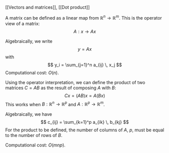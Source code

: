 [[Vectors and matrices]], [[Dot product]]

A matrix can be defined as a linear map from $\mathbb R^n \to \mathbb R^m$. This is the operator view of a matrix: 
$$
A: x \to Ax
$$

Algebraically, we write
$$
y = Ax
$$
with
$$
y_i = \sum_{j=1}^n a_{ij} \, x_j
$$
Computational cost: $O(n)$.

Using the operator interpretation, we can define the product of two matrices $C=AB$ as the result of composing $A$ with $B$: 
$$
Cx = (AB)x = A(Bx)
$$
This works when $B: \mathbb R^n \to \mathbb R^p$ and $A: \mathbb R^p \to \mathbb R^m$.

Algebraically, we have
$$
c_{ij} = \sum_{k=1}^p a_{ik} \, b_{kj}
$$
For the product to be defined, the number of columns of $A$, $p$, must be equal to the number of rows of $B$.

Computational cost: $O(mnp)$.